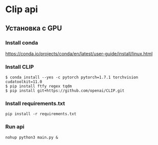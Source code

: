 # Clip api 
## Установка c GPU
### Install conda

https://conda.io/projects/conda/en/latest/user-guide/install/linux.html

### Install CLIP
```
$ conda install --yes -c pytorch pytorch=1.7.1 torchvision cudatoolkit=11.0
$ pip install ftfy regex tqdm
$ pip install git+https://github.com/openai/CLIP.git
```
### Install requirements.txt

`pip install -r requirements.txt`

### Run api

`nohup python3 main.py &`